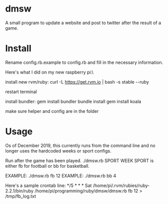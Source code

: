 dmsw
========
A small program to update a website and post to twitter after the result of a game.

Install
========
Rename config.rb.example to config.rb and fill in the necessary information.

Here's what I did on my new raspberry pi:\

install new rvm/ruby:
curl -L https://get.rvm.io | bash -s stable --ruby

restart terminal

install bundler:
gem install bundler
bundle install
gem install koala

make sure helper and config are in the folder


Usage
========
Os of December 2019, this currently runs from the command line and no longer uses the hardcoded weeks or sport configs.

Run after the game has been played.
./dmsw.rb SPORT WEEK
SPORT is either fb for football or bb for basketball.

EXAMPLE: ./dmsw.rb fb 12
EXAMPLE: ./dmsw.rb bb 4

Here's a sample crontab line:
*/5 * * * Sat /home/pi/.rvm/rubies/ruby-2.2.1/bin/ruby /home/pi/programming/ruby/dmsw/dmsw.rb fb 12 > /tmp/fb_log.txt

